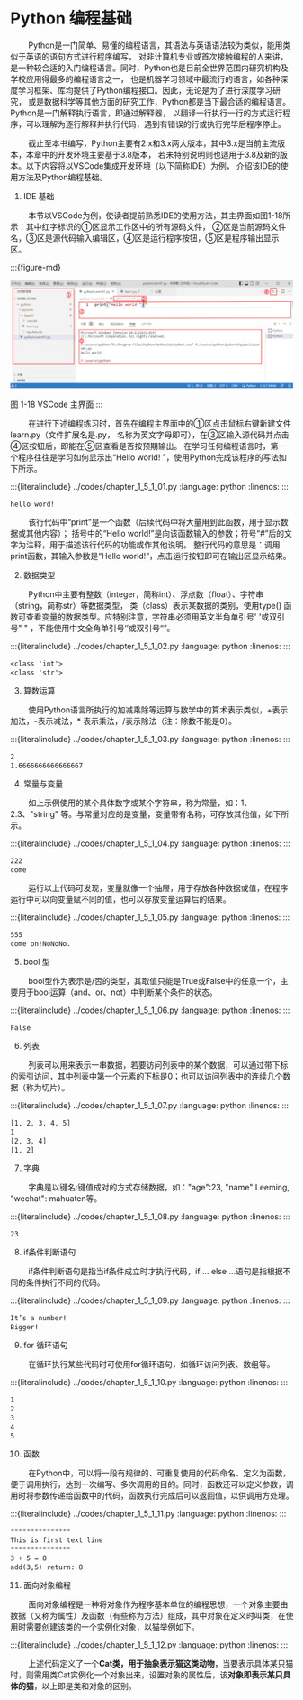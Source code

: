 # Python 编程基础

&ensp;&ensp;&ensp;&ensp;
Python是一门简单、易懂的编程语言，其语法与英语语法较为类似，能用类似于英语的语句方式进行程序编写，
对非计算机专业或首次接触编程的人来讲，是一种较合适的入门编程语言。同时，Python也是目前全世界范围内研究机构及学校应用得最多的编程语言之一，
也是机器学习领域中最流行的语言，如各种深度学习框架、库均提供了Python编程接口。因此，无论是为了进行深度学习研究，
或是数据科学等其他方面的研究工作，Python都是当下最合适的编程语言。Python是一门解释执行语言，即通过解释器，
以翻译一行执行一行的方式运行程序，可以理解为逐行解释并执行代码，遇到有错误的行或执行完毕后程序停止。

&ensp;&ensp;&ensp;&ensp;
截止至本书编写，Python主要有2.x和3.x两大版本，其中3.x是当前主流版本，本章中的开发环境主要基于3.8版本，
若未特别说明则也适用于3.8及新的版本。以下内容将以VSCode集成开发环境（以下简称IDE）为例，
介绍该IDE的使用方法及Python编程基础。

1. IDE 基础

&ensp;&ensp;&ensp;&ensp;
本节以VSCode为例，使读者提前熟悉IDE的使用方法，其主界面如图1-18所示：其中红字标识的①区显示工作区中的所有源码文件，
②区是当前源码文件名，③区是源代码输入编辑区，④区是运行程序按钮，⑤区是程序输出显示区。

:::{figure-md}

<img src="../../_static/1/1.5/1-18.png" alt="图 1-18 VSCode 主界面">

图 1-18 VSCode 主界面
:::

&ensp;&ensp;&ensp;&ensp;
在进行下述编程练习时，首先在编程主界面中的①区点击鼠标右键新建文件learn.py（文件扩展名是.py，
名称为英文字母即可），在③区输入源代码并点击④区按钮后，即能在⑤区查看是否按预期输出。
在学习任何编程语言时，第一个程序往往是学习如何显示出“Hello world!
”，使用Python完成该程序的写法如下所示。

:::{literalinclude} ../codes/chapter_1_5_1_01.py
:language: python
:linenos:
:::

```text
hello word!
```

&ensp;&ensp;&ensp;&ensp;
该行代码中“print”是一个函数（后续代码中将大量用到此函数，用于显示数据或其他内容）；
括号中的“Hello world!”是向该函数输入的参数；符号“#”后的文字为注释，用于描述该行代码的功能或作其他说明。
整行代码的意思是：调用print函数，其输入参数是“Hello world!”，点击运行按钮即可在输出区显示结果。

2. 数据类型

&ensp;&ensp;&ensp;&ensp;
Python中主要有整数（integer，简称int）、浮点数（float）、字符串（string，简称str）等数据类型，
类（class）表示某数据的类别，使用type()
函数可查看变量的数据类型。应特别注意，字符串必须用英文半角单引号' '或双引号" "
，不能使用中文全角单引号‘’或双引号“”。

:::{literalinclude} ../codes/chapter_1_5_1_02.py
:language: python
:linenos:
:::

```text
<class 'int'>
<class 'str'>
```

3. 算数运算

&ensp;&ensp;&ensp;&ensp;
使用Python语言所执行的加减乘除等运算与数学中的算术表示类似，+表示加法，-表示减法，*
表示乘法，/表示除法（注：除数不能是0）。

:::{literalinclude} ../codes/chapter_1_5_1_03.py
:language: python
:linenos:
:::

```text
2
1.6666666666666667
```

4. 常量与变量

&ensp;&ensp;&ensp;&ensp;
如上示例使用的某个具体数字或某个字符串，称为常量，如：1、2.3、"string"
等。与常量对应的是变量，变量带有名称，可存放其他值，如下所示。

:::{literalinclude} ../codes/chapter_1_5_1_04.py
:language: python
:linenos:
:::

```text
222
come
```

&ensp;&ensp;&ensp;&ensp;
运行以上代码可发现，变量就像一个抽屉，用于存放各种数据或值，在程序运行中可以向变量赋不同的值，也可以存放变量运算后的结果。

:::{literalinclude} ../codes/chapter_1_5_1_05.py
:language: python
:linenos:
:::

```text
555
come on!NoNoNo.
```

5. bool 型

&ensp;&ensp;&ensp;&ensp;
bool型作为表示是/否的类型，其取值只能是True或False中的任意一个，主要用于bool运算（and、or、not）中判断某个条件的状态。

:::{literalinclude} ../codes/chapter_1_5_1_06.py
:language: python
:linenos:
:::

```text
False
```

6. 列表

&ensp;&ensp;&ensp;&ensp;
列表可以用来表示一串数据，若要访问列表中的某个数据，可以通过带下标的索引访问，其中列表中第一个元素的下标是0；也可以访问列表中的连续几个数据（称为切片）。

:::{literalinclude} ../codes/chapter_1_5_1_07.py
:language: python
:linenos:
:::

```text
[1, 2, 3, 4, 5]
1
[2, 3, 4]
[1, 2]
```

7. 字典

&ensp;&ensp;&ensp;&ensp;
字典是以键名:键值成对的方式存储数据，如："age":23, "name":Leeming, "wechat":
mahuaten等。

:::{literalinclude} ../codes/chapter_1_5_1_08.py
:language: python
:linenos:
:::

```text
23
```

8. if条件判断语句

&ensp;&ensp;&ensp;&ensp;
if条件判断语句是指当if条件成立时才执行代码，if … else …语句是指根据不同的条件执行不同的代码。

:::{literalinclude} ../codes/chapter_1_5_1_09.py
:language: python
:linenos:
:::

```text
It’s a number!
Bigger!
```

9. for 循环语句

&ensp;&ensp;&ensp;&ensp;
在循环执行某些代码时可使用for循环语句，如循环访问列表、数组等。

:::{literalinclude} ../codes/chapter_1_5_1_10.py
:language: python
:linenos:
:::

```text
1
2
3
4
5
```

10. 函数

&ensp;&ensp;&ensp;&ensp;
在Python中，可以将一段有规律的、可重复使用的代码命名、定义为函数，便于调用执行，达到一次编写、多次调用的目的。同时，函数还可以定义参数，调用时将参数传递给函数中的代码，函数执行完成后可以返回值，以供调用方处理。

:::{literalinclude} ../codes/chapter_1_5_1_11.py
:language: python
:linenos:
:::

```text
***************
This is first text line
***************
3 + 5 = 8
add(3,5) return: 8
```

11. 面向对象编程

&ensp;&ensp;&ensp;&ensp;
面向对象编程是一种将对象作为程序基本单位的编程思想，一个对象主要由数据（又称为属性）及函数（有些称为方法）组成，其中对象在定义时叫类，在使用时需要创建该类的一个实例化对象，以猫举例如下。

:::{literalinclude} ../codes/chapter_1_5_1_12.py
:language: python
:linenos:
:::

&ensp;&ensp;&ensp;&ensp;
上述代码定义了一个**Cat类，用于抽象表示猫这类动物**，当要表示具体某只猫时，则需用类Cat实例化一个对象出来，设置对象的属性后，该**对象即表示某只具体的猫**，以上即是类和对象的区别。
